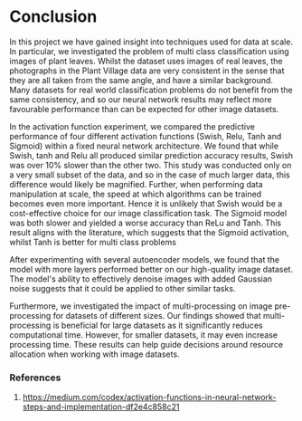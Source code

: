# Conclusion

In this project we have gained insight into techniques used for data at scale. In particular, we investigated the problem of multi class classification using images of plant leaves. Whilst the dataset uses images of real leaves, the photographs in the Plant Village data are very consistent in the sense that they are all taken from the same angle, and have a similar background. Many datasets for real world classification problems do not benefit from the same consistency, and so our neural network results may reflect more favourable performance than can be expected for other image datasets. 

In the activation function experiment, we compared the predictive performance of four different activation functions (Swish, Relu, Tanh and Sigmoid) within a fixed neural network architecture. We found that while Swish, tanh and Relu all produced similar prediction accuracy results, Swish was over 10% slower than the other two. This study was conducted only on a very small subset of the data, and so in the case of much larger data, this difference would likely be magnified. Further, when performing data manipulation at scale, the speed at which algorithms can be trained becomes even more important. Hence it is unlikely that Swish would be a cost-effective choice for our image classification task. The Sigmoid model was both slower and yielded a worse accuracy than ReLu and Tanh. This result aligns with the literature, which suggests that the Sigmoid activation, whilst Tanh is better for multi class problems



After experimenting with several autoencoder models, we found that the model with more layers performed better on our high-quality image dataset. The model's ability to effectively denoise images with added Gaussian noise suggests that it could be applied to other similar tasks.

Furthermore, we investigated the impact of multi-processing on image pre-processing for datasets of different sizes. Our findings showed that multi-processing is beneficial for large datasets as it significantly reduces computational time. However, for smaller datasets, it may even increase processing time. These results can help guide decisions around resource allocation when working with image datasets.


### References
1. https://medium.com/codex/activation-functions-in-neural-network-steps-and-implementation-df2e4c858c21
